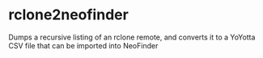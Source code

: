 # rclone2neofinder
Dumps a recursive listing of an rclone remote, and converts it to a YoYotta CSV file that can be imported into NeoFinder
